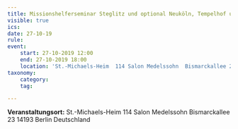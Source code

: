 ```yaml
---
title: Missionshelferseminar Steglitz und optional Neuköln, Tempelhof und Spandau
visible: true
ics: 
date: 27-10-19
rule: 
event:
	start: 27-10-2019 12:00
	end: 27-10-2019 18:00
	location: 'St.-Michaels-Heim  114 Salon Medelssohn  Bismarckallee 23 14193‎ Berlin Deutschland'
taxonomy:
	category: 
	tag: 

---
```




**Veranstaltungsort:** St.-Michaels-Heim 
114 Salon Medelssohn 
Bismarckallee 23
14193‎ Berlin
Deutschland

